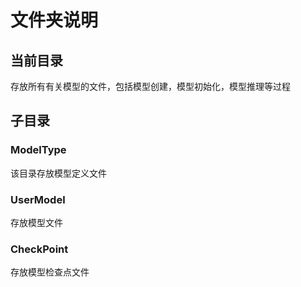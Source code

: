 # 文件夹说明
## 当前目录
存放所有有关模型的文件，包括模型创建，模型初始化，模型推理等过程
## 子目录
### ModelType
该目录存放模型定义文件
### UserModel
存放模型文件
### CheckPoint
存放模型检查点文件